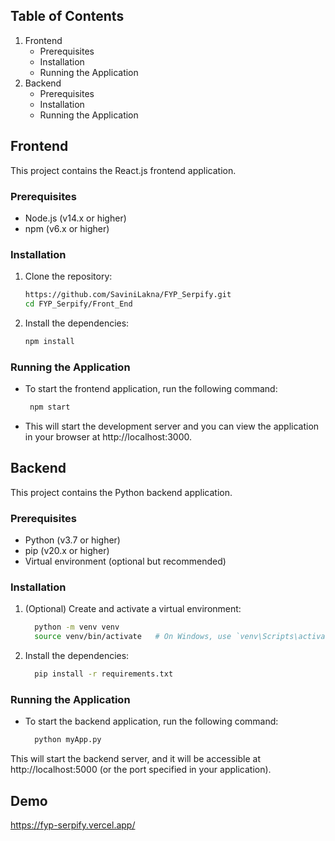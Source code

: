 
## Table of Contents
1. Frontend
   - Prerequisites
   - Installation
   - Running the Application
2. Backend
   - Prerequisites
   - Installation
   - Running the Application

## Frontend

This project contains the React.js frontend application.

### Prerequisites

- Node.js (v14.x or higher)
- npm (v6.x or higher)

### Installation

1. Clone the repository:
   ```sh
   https://github.com/SaviniLakna/FYP_Serpify.git
   cd FYP_Serpify/Front_End

2. Install the dependencies:
   ```sh
   npm install

### Running the Application

- To start the frontend application, run the following command:
  ```sh
   npm start

- This will start the development server and you can view the application in your browser at http://localhost:3000.

## Backend
This project contains the Python backend application.

### Prerequisites
- Python (v3.7 or higher)
- pip (v20.x or higher)
- Virtual environment (optional but recommended)
  
### Installation

1. (Optional) Create and activate a virtual environment:

    ```sh
      python -m venv venv
      source venv/bin/activate   # On Windows, use `venv\Scripts\activate`
    
2. Install the dependencies:

    ```sh
      pip install -r requirements.txt

### Running the Application

- To start the backend application, run the following command:

  ```sh
    python myApp.py
  
This will start the backend server, and it will be accessible at http://localhost:5000 (or the port specified in your application).

## Demo 
https://fyp-serpify.vercel.app/
